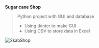 **Sugar cane Shop**
>Python project with GUI and database 
 >- Using tkinter to make GUI 
 >- Using CSV to store data in Excel
   
![2sabShop](https://user-images.githubusercontent.com/115734048/211112436-2589ef96-657e-4f0d-98f4-5f28869c0a0e.gif)


